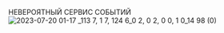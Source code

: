 НЕВЕРОЯТНЫЙ СЕРВИС СОБЫТИЙ
![2023-07-20 01-17 _113 7, 1 7, 124 6_0 2, 0 2, 0 0, 1 0_14 98 (0)](https://github.com/legitplaya/event-train/assets/144938343/693db687-6e30-456e-9164-c9d0853ac6eb)
